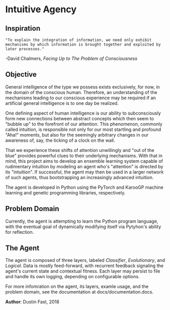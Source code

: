 # Intuitive Agency

## Inspiration

`"To explain the integration of information, we need only exhibit mechanisms by which information is brought together and exploited by later processes."`  

-David Chalmers, *Facing Up to The Problem of Consciousness*

## Objective

General intelligence of the type we possess exists exclusively, for now, in the domain of the conscious human. Therefore, an understanding of the mechanisms leading to our conscious experience may be required if an artificial general intelligence is to one day be realized.

One defining aspect of human intelligence is our ability to subconsciously form new connections between abstract concepts which then seem to "bubble up" to the forefront of our attention. This phenomenon, commonly called intuition, is responsible not only for our most startling and profound "Aha!" moments, but also for the seemingly arbitrary changes in our awareness of, say, the ticking of a clock on the wall.

That we experience these shifts of attention unwillingly and "out of the blue" provides powerful clues to their underlying mechanisms. With that in mind, this project aims to develop an ensemble learning system capable of rudimentary intuition by modeling an agent who's "attention" is directed by its "intuition". If successful, the agent may then be used in a larger network of such agents, thus bootstrapping an increasingly advanced intuition.

The agent is developed in Python using the PyTorch and KarooGP machine learning and genetic programming libraries, respectively.

## Problem Domain

Currently, the agent is attempting to learn the Python program language, with the eventual goal of dynamically modifying itself via Pytyhon's ability for reflection.

## The Agent

The agent is composed of three layers, labeled *Classifier*, *Evolutionary*, and *Logical*. Data is mostly feed-forward, with recurrent feedback signaling the agent's current state and contextual fitness.
Each layer may persist to file and handle its own logging, depending on configurable options.

For more infomration on the agent, its layers, examle usage, and the problem domain, see the documentation at docs/documentation.docs.

__Author__: Dustin Fast, 2018
